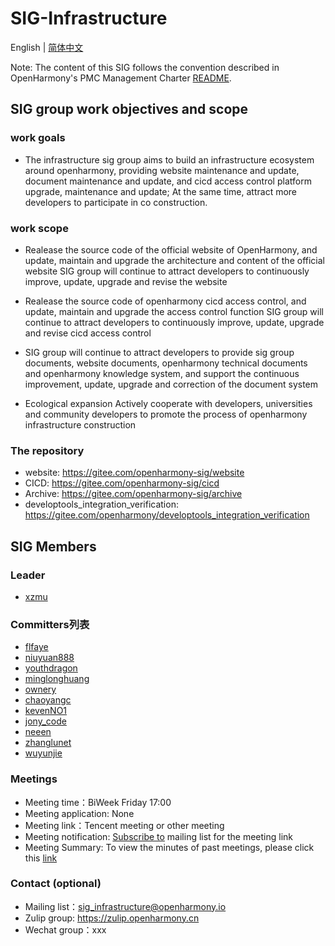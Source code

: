 # SIG-Infrastructure 

English | [简体中文](./sig-infrastructure_cn.md)

Note: The content of this SIG follows the convention described in OpenHarmony's PMC Management Charter [README](/zh/pmc.md).

## SIG group work objectives and scope

### work goals 

* The infrastructure sig group aims to build an infrastructure ecosystem around openharmony, providing website maintenance and update, document maintenance and update, and cicd access control platform upgrade, maintenance and update; At the same time, attract more developers to participate in co construction.

### work scope

* Realease the source code of the official website of OpenHarmony, and update, maintain and upgrade the architecture and content of the official website
SIG group will continue to attract developers to continuously improve, update, upgrade and revise the website

* Realease the source code of openharmony cicd access control, and update, maintain and upgrade the access control function
SIG group will continue to attract developers to continuously improve, update, upgrade and revise cicd access control

* SIG group will continue to attract developers to provide sig group documents, website documents, openharmony technical documents and openharmony knowledge system, and support the continuous improvement, update, upgrade and correction of the document system

* Ecological expansion
Actively cooperate with developers, universities and community developers to promote the process of openharmony infrastructure construction

### The repository

- website: https://gitee.com/openharmony-sig/website
- CICD: https://gitee.com/openharmony-sig/cicd
- Archive: https://gitee.com/openharmony-sig/archive
- developtools_integration_verification: https://gitee.com/openharmony/developtools_integration_verification

## SIG Members

### Leader
- [xzmu](https://gitee.com/xzmu)

### Committers列表
- [flfaye](https://gitee.com/flfaye)
- [niuyuan888](https://gitee.com/niuyuan888)
- [youthdragon](https://gitee.com/youthdragon)
- [minglonghuang](https://gitee.com/minglonghuang)
- [ownery](https://gitee.com/ownery)
- [chaoyangc](https://gitee.com/chaoyangc)
- [kevenNO1](https://gitee.com/kevenNO1)
- [jony_code](https://gitee.com/jony_code)
- [neeen](https://gitee.com/neeen)
- [zhanglunet](https://gitee.com/zhanglunet)
- [wuyunjie](https://gitee.com/five-yuan)

### Meetings
 - Meeting time：BiWeek Friday 17:00
 - Meeting application: None
 - Meeting link：Tencent meeting or other meeting
 - Meeting notification: [Subscribe to](https://lists.openatom.io/postorius/lists/sig_infrastructure.openharmony.io) mailing list for the meeting link
 - Meeting Summary: To view the minutes of past meetings, please click this [link](https://gitee.com/openharmony-sig/sig-content/tree/master/infrastructure/meetings)

### Contact (optional)

- Mailing list：[sig_infrastructure@openharmony.io](https://lists.openatom.io/postorius/lists/sig_infrastructure.openharmony.io/)
- Zulip group: https://zulip.openharmony.cn
- Wechat group：xxx
